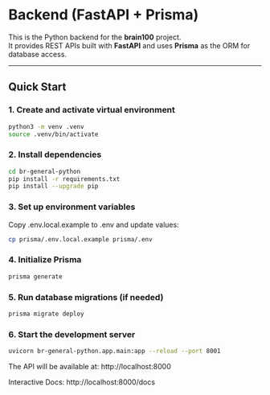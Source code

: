 # Backend (FastAPI + Prisma)

This is the Python backend for the **brain100** project.  
It provides REST APIs built with **FastAPI** and uses **Prisma** as the ORM for database access.

---

## Quick Start

### 1. Create and activate virtual environment

```bash
python3 -m venv .venv
source .venv/bin/activate
```

### 2. Install dependencies

```bash
cd br-general-python
pip install -r requirements.txt
pip install --upgrade pip
```

### 3. Set up environment variables
Copy .env.local.example to .env and update values:

```bash
cp prisma/.env.local.example prisma/.env
```

### 4. Initialize Prisma

```bash
prisma generate
```

### 5. Run database migrations (if needed)

```bash
prisma migrate deploy
```

### 6. Start the development server

```bash
uvicorn br-general-python.app.main:app --reload --port 8001
```

The API will be available at:
http://localhost:8000

Interactive Docs: http://localhost:8000/docs

